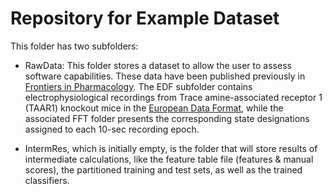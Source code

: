 # Repository for Example Dataset

This folder has two subfolders:

- RawData: This folder stores a dataset to allow the user to assess software capabilities. These data have been published previously in [Frontiers in Pharmacology](https://doi.org/10.3389/fphar.2018.00035).  The EDF subfolder contains electrophysiological recordings from Trace amine-associated receptor 1 (TAAR1) knockout mice in the [European Data Format](https://www.edfplus.info), while the associated FFT folder presents the corresponding state designations assigned to each 10-sec recording epoch.

- IntermRes, which is initially empty, is the folder that will store results of intermediate calculations, like the feature table file (features & manual scores), the partitioned training and test sets, as well as the trained classifiers.
